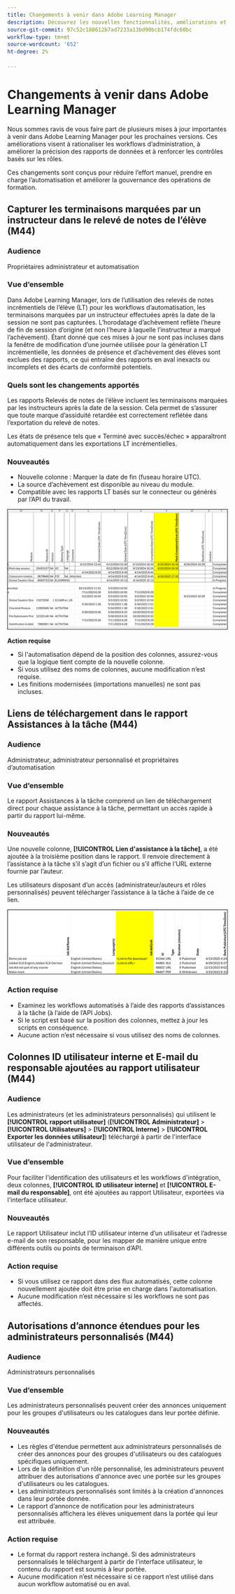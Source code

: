 ```yaml
---
title: Changements à venir dans Adobe Learning Manager
description: Découvrez les nouvelles fonctionnalités, améliorations et mises à jour importantes qui seront bientôt disponibles sur Adobe Learning Manager. Tenez-vous informé des changements afin de pouvoir planifier et tirer le meilleur parti des dernières améliorations.
source-git-commit: 97c52c188612b7ad7233a13bd90bcb174fdc60bc
workflow-type: tm+mt
source-wordcount: '652'
ht-degree: 2%

---
```



# Changements à venir dans Adobe Learning Manager

Nous sommes ravis de vous faire part de plusieurs mises à jour importantes à venir dans Adobe Learning Manager pour les prochaines versions. Ces améliorations visent à rationaliser les workflows d’administration, à améliorer la précision des rapports de données et à renforcer les contrôles basés sur les rôles.

Ces changements sont conçus pour réduire l’effort manuel, prendre en charge l’automatisation et améliorer la gouvernance des opérations de formation.

## Capturer les terminaisons marquées par un instructeur dans le relevé de notes de l’élève (M44)

### Audience

Propriétaires administrateur et automatisation

### Vue d’ensemble

Dans Adobe Learning Manager, lors de l’utilisation des relevés de notes incrémentiels de l’élève (LT) pour les workflows d’automatisation, les terminaisons marquées par un instructeur effectuées après la date de la session ne sont pas capturées. L’horodatage d’achèvement reflète l’heure de fin de session d’origine (et non l’heure à laquelle l’instructeur a marqué l’achèvement). Étant donné que ces mises à jour ne sont pas incluses dans la fenêtre de modification d’une journée utilisée pour la génération LT incrémentielle, les données de présence et d’achèvement des élèves sont exclues des rapports, ce qui entraîne des rapports en aval inexacts ou incomplets et des écarts de conformité potentiels.

### Quels sont les changements apportés 

Les rapports Relevés de notes de l’élève incluent les terminaisons marquées par les instructeurs après la date de la session. Cela permet de s’assurer que toute marque d’assiduité retardée est correctement reflétée dans l’exportation du relevé de notes.

Les états de présence tels que « Terminé avec succès/échec » apparaîtront automatiquement dans les exportations LT incrémentielles.

### Nouveautés

* Nouvelle colonne : Marquer la date de fin (fuseau horaire UTC).
* La source d’achèvement est disponible au niveau du module.
* Compatible avec les rapports LT basés sur le connecteur ou générés par l’API du travail.

![](assets/capture-instructor.png)

**Action requise**

* Si l&#39;automatisation dépend de la position des colonnes, assurez-vous que la logique tient compte de la nouvelle colonne.
* Si vous utilisez des noms de colonnes, aucune modification n’est requise.
* Les finitions modernisées (importations manuelles) ne sont pas incluses.

## Liens de téléchargement dans le rapport Assistances à la tâche (M44)

### Audience

Administrateur, administrateur personnalisé et propriétaires d’automatisation

### Vue d’ensemble

Le rapport Assistances à la tâche comprend un lien de téléchargement direct pour chaque assistance à la tâche, permettant un accès rapide à partir du rapport lui-même.

### Nouveautés

Une nouvelle colonne, **[!UICONTROL Lien d&#39;assistance à la tâche]**, a été ajoutée à la troisième position dans le rapport. Il renvoie directement à l’assistance à la tâche s’il s’agit d’un fichier ou s’il affiche l’URL externe fournie par l’auteur.

Les utilisateurs disposant d’un accès (administrateur/auteurs et rôles personnalisés) peuvent télécharger l’assistance à la tâche à l’aide de ce lien.

![](assets/download-links-for-job-aid.png)

### Action requise

* Examinez les workflows automatisés à l’aide des rapports d’assistances à la tâche (à l’aide de l’API Jobs).
* Si le script est basé sur la position des colonnes, mettez à jour les scripts en conséquence.
* Aucune action n’est nécessaire si vous utilisez des noms de colonnes.

## Colonnes ID utilisateur interne et E-mail du responsable ajoutées au rapport utilisateur (M44)

### Audience

Les administrateurs (et les administrateurs personnalisés) qui utilisent le **[!UICONTROL rapport utilisateur]** (**[!UICONTROL Administrateur]** > **[!UICONTROL Utilisateurs]** > **[!UICONTROL Interne]** > **[!UICONTROL Exporter les données utilisateur]**) téléchargé à partir de l&#39;interface utilisateur de l&#39;administrateur.

### Vue d’ensemble

Pour faciliter l&#39;identification des utilisateurs et les workflows d&#39;intégration, deux colonnes, **[!UICONTROL ID utilisateur interne]** et **[!UICONTROL E-mail du responsable]**, ont été ajoutées au rapport Utilisateur, exportées via l&#39;interface utilisateur.

### Nouveautés

Le rapport Utilisateur inclut l’ID utilisateur interne d’un utilisateur et l’adresse e-mail de son responsable, pour les mapper de manière unique entre différents outils ou points de terminaison d’API.

### Action requise

* Si vous utilisez ce rapport dans des flux automatisés, cette colonne nouvellement ajoutée doit être prise en charge dans l&#39;automatisation.
* Aucune modification n’est nécessaire si les workflows ne sont pas affectés.

## Autorisations d’annonce étendues pour les administrateurs personnalisés (M44)

### Audience

Administrateurs personnalisés

### Vue d’ensemble

Les administrateurs personnalisés peuvent créer des annonces uniquement pour les groupes d&#39;utilisateurs ou les catalogues dans leur portée définie.

### Nouveautés

* Les règles d&#39;étendue permettent aux administrateurs personnalisés de créer des annonces pour des groupes d&#39;utilisateurs ou des catalogues spécifiques uniquement.
* Lors de la définition d&#39;un rôle personnalisé, les administrateurs peuvent attribuer des autorisations d&#39;annonce avec une portée sur les groupes d&#39;utilisateurs ou les catalogues.
* Les administrateurs personnalisés sont limités à la création d&#39;annonces dans leur portée donnée.
* Le rapport d’annonce de notification pour les administrateurs personnalisés affichera les élèves uniquement dans la portée qui leur est attribuée.

### Action requise

* Le format du rapport restera inchangé. Si des administrateurs personnalisés le téléchargent à partir de l’interface utilisateur, le contenu du rapport est soumis à leur portée.
* Aucune modification n’est nécessaire si ce rapport n’est utilisé dans aucun workflow automatisé ou en aval.
